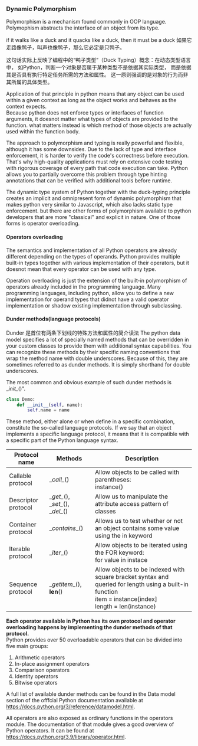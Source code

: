 ### Dynamic Polymorphism
Polymorphism is a mechanism found commonly in OOP language. Polymophism 
abstracts the interface of an object from its type. 

if it walks like a duck and it quacks like a duck, then it must be a duck
如果它走路像鸭子，叫声也像鸭子，那么它必定是只鸭子。

这句话实际上反映了编程中的“鸭子类型”（Duck Typing）概念：在动态类型语言中，
如Python，判断一个对象是否属于某种类型不是依据其实际类型，
而是依据其是否具有执行特定任务所需的方法和属性。
这一原则强调的是对象的行为而非其所属的具体类型。

Application of that principle in python means that any object can be used 
within a given context as long as the object works and behaves as the context
expects.  
Because python does not enforce types or interfaces of function arguments, it doesnot 
matter what types of objects are provided to the function. what matters instead is 
which method of those objects are actually used within the function body.

The approach to polymorphism and typing is really powerful and flexible,
although it has some downsides.  Due to the lack of type and interface enforcement, 
it is harder to verify the code's correctness before execution. That's why high-quality
applications must rely on extensive code testing with rigorous coverage of every path 
that code execution can take.  Python allows you to partially overcome this problem 
through type hinting annotations that can be verified with additional tools before runtime. 

The dynamic type system of Python together with the duck-typing principle creates
an implicit and omnipresent form of dynamic polymorphism that makes python very similar to 
Javascript, which also lacks static type enforcement.  but there are other forms of polymorphism
available to python developers that are more "classical" and explicit in nature.  One of those forms 
is operator overloading.  

#### Operators overloading
The semantics and implementation of all Python operators are already different 
depending on the types of operands. Python provides multiple built-in types together with 
various implementation of their operators, but it doesnot mean that 
every operator can be used with any type. 

Operation overloading is just the extension of the built-in polymorphism of operators
already included in the programming language. Many programming languages, 
including python, allow you to define a new implementation for operand
types that didnot have a valid operator implementation or shadow existing 
implementation through subclassing. 

#### Dunder methods(language protocols)
Dunder 是首位有两条下划线的特殊方法和属性的简介读法
The python data model specifies a lot of specially named methods that 
can be overridden in your custom classes to provide them with additional 
syntax capabilities. 
You can recognize these methods by their specific naming conventions that wrap
the method name with double underscores.  Because of this, they are sometimes
referred to as dunder methods. It is simply shorthand for double underscores. 

The most common and obvious example of such dunder methods is \__init\__()".

```python
class Demo:
    def __init__(self, name):
        self.name = name

```
These method, either alone or when define in a specific combination, 
constitute the so-called language protocols. 
If we say that an object implements a specific language protocol, it 
means that it is compatible with a specific part of the Python language
syntax.

| Protocol name       | Methods                               | Description                                                                                                                                                      |  
|---------------------|---------------------------------------|------------------------------------------------------------------------------------------------------------------------------------------------------------------|
| Callable protocol   | \__call\__()                          | Allow objects to be called with parentheses: <br/>  instance()                                                                                                   | 
| Descriptor protocol | \__get\__(), \__set\__(), \__del\__() | Allow us to manipulate the attribute access pattern of classes                                                                                                   | 
| Container protocol  | \__contains__()                       | Allows us to test whether or not an object contains some value<br/> using the in keyword                                                                         | 
| Iterable protocol   | \__iter__()                           | Allow objects to be iterated using the FOR keyword: <br/> for value in instace                                                                                   | 
| Sequence protocol   | \__getitem__(), __len__()             | Allow objects to be indexed with square bracket syntax and queried for length using a built-in function<br/> item = instance[index] <br/> length = len(instance) | 

**Each operator available in Python has its own protocol and operator overloading happens by implementing the dunder methods of that protocol.**  
Python provides over 50 overloadable operators that can be divided into five main groups:
1. Arithmetic operators
2. In-place assignment operators
3. Comparison operators
4. Identity operators
5. Bitwise operators

A full list of available dunder methods can be found in the Data model section of the offfcial Python documentation available at 
https://docs.python.org/3/reference/datamodel.html.

All operators are also exposed as ordinary functions in the 
operators module. The documentation of that module gives a 
good overview of Python operators. It can be found at https://docs.python.org/3.9/library/operator.html.















